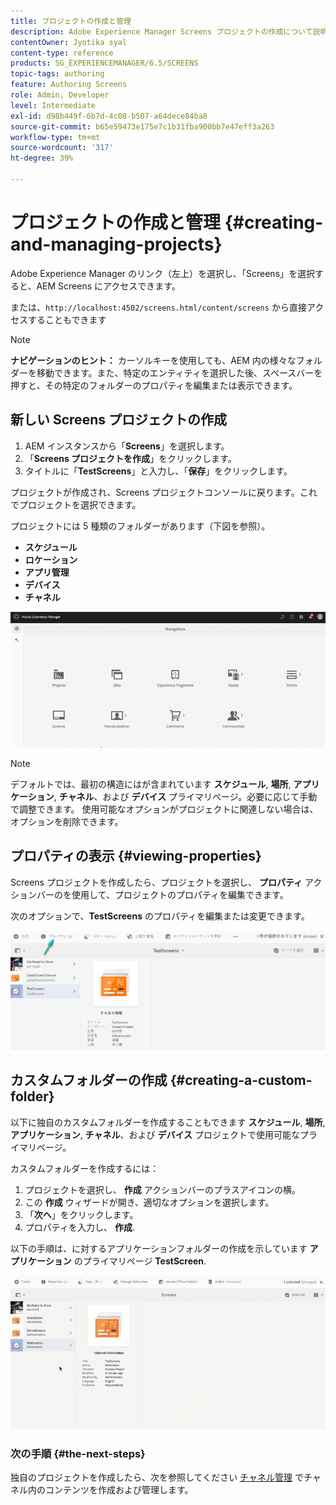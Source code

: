 ```yaml
---
title: プロジェクトの作成と管理
description: Adobe Experience Manager Screens プロジェクトの作成について説明します。
contentOwner: Jyotika syal
content-type: reference
products: SG_EXPERIENCEMANAGER/6.5/SCREENS
topic-tags: authoring
feature: Authoring Screens
role: Admin, Developer
level: Intermediate
exl-id: d98b449f-6b7d-4c08-b507-a64dece84ba8
source-git-commit: b65e59473e175e7c1b31fba900bb7e47eff3a263
workflow-type: tm+mt
source-wordcount: '317'
ht-degree: 39%

---
```


# プロジェクトの作成と管理 {#creating-and-managing-projects}

Adobe Experience Manager のリンク（左上）を選択し、「Screens」を選択すると、AEM Screens にアクセスできます。

または、`http://localhost:4502/screens.html/content/screens` から直接アクセスすることもできます

>[!NOTE]
>**ナビゲーションのヒント：**
>カーソルキーを使用しても、AEM 内の様々なフォルダーを移動できます。また、特定のエンティティを選択した後、スペースバーを押すと、その特定のフォルダーのプロパティを編集または表示できます。

## 新しい Screens プロジェクトの作成

1. AEM インスタンスから「**Screens**」を選択します。
1. 「**Screens プロジェクトを作成**」をクリックします。
1. タイトルに「**TestScreens**」と入力し、「**保存**」をクリックします。

プロジェクトが作成され、Screens プロジェクトコンソールに戻ります。これでプロジェクトを選択できます。

プロジェクトには 5 種類のフォルダーがあります（下図を参照）。

* **スケジュール**
* **ロケーション**
* **アプリ管理**
* **デバイス**
* **チャネル**

![player1](assets/create-project.gif)

>[!NOTE]
>
>デフォルトでは、最初の構造にはが含まれています **スケジュール**, **場所**, **アプリケーション**, **チャネル**、および **デバイス** プライマリページ。必要に応じて手動で調整できます。 使用可能なオプションがプロジェクトに関連しない場合は、オプションを削除できます。


## プロパティの表示 {#viewing-properties}

Screens プロジェクトを作成したら、プロジェクトを選択し、 **プロパティ** アクションバーのを使用して、プロジェクトのプロパティを編集できます。

次のオプションで、**TestScreens** のプロパティを編集または変更できます。

![画像](assets/create-project2.png)

## カスタムフォルダーの作成 {#creating-a-custom-folder}

以下に独自のカスタムフォルダーを作成することもできます **スケジュール**, **場所**, **アプリケーション**, **チャネル**、および **デバイス** プロジェクトで使用可能なプライマリページ。

カスタムフォルダーを作成するには：

1. プロジェクトを選択し、 **作成** アクションバーのプラスアイコンの横。
1. この **作成** ウィザードが開き、適切なオプションを選択します。
1. 「**次へ**」をクリックします。
1. プロパティを入力し、 **作成**.

以下の手順は、に対するアプリケーションフォルダーの作成を示しています **アプリケーション** のプライマリページ **TestScreen**.

![player2-1](assets/create-project3.gif)

### 次の手順 {#the-next-steps}

独自のプロジェクトを作成したら、次を参照してください [チャネル管理](managing-channels.md) でチャネル内のコンテンツを作成および管理します。
